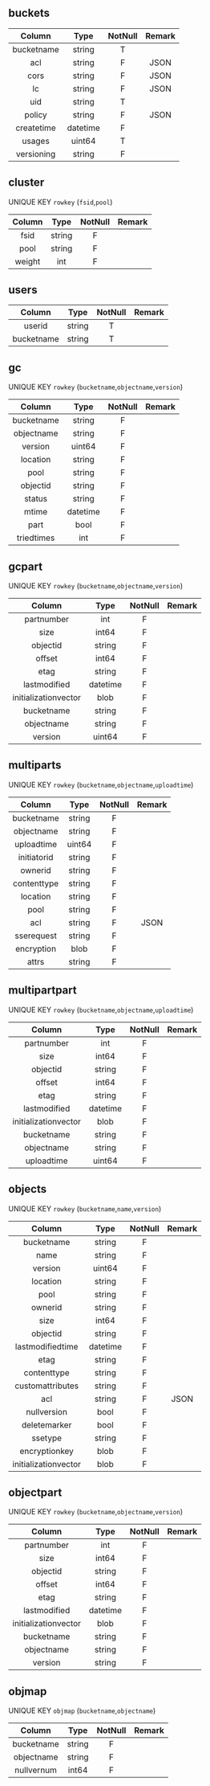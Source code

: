 
## buckets
|   Column   	|   Type   	| NotNull 	| Remark 	|
|:----------:	|:--------:	|:-------:	|:------:	|
| bucketname 	|  string  	|    T    	|        	|
|     acl    	|  string  	|    F    	|   JSON  	|
|    cors    	|  string  	|    F    	|   JSON  	|
|     lc     	|  string  	|    F    	|   JSON   	|
|     uid    	|  string  	|    T    	|        	|
|   policy   	|  string  	|    F    	|   JSON   	|
| createtime 	| datetime 	|    F    	|        	|
|   usages   	|  uint64  	|    T    	|        	|
| versioning 	|  string  	|    F    	|        	|

## cluster
UNIQUE KEY `rowkey` (`fsid`,`pool`)

| Column 	|  Type  	| NotNull 	| Remark 	|
|:------:	|:------:	|:-------:	|:------:	|
|  fsid  	| string 	|    F    	|        	|
|  pool  	| string 	|    F    	|        	|
| weight 	|   int  	|    F    	|        	|

## users
|   Column   	|  Type  	| NotNull 	| Remark 	|
|:----------:	|:------:	|:-------:	|:------:	|
|   userid   	| string 	|    T    	|        	|
| bucketname 	| string 	|    T    	|        	|

## gc
UNIQUE KEY `rowkey` (`bucketname`,`objectname`,`version`)

|   Column   	|  Type  	| NotNull 	| Remark 	|
|:----------:	|:------:	|:-------:	|:------:	|
| bucketname 	| string 	|    F    	|        	|
| objectname 	| string 	|    F    	|        	|
|   version  	| uint64 	|    F    	|        	|
|  location  	| string 	|    F    	|        	|
|    pool    	| string 	|    F    	|        	|
|  objectid  	| string 	|    F    	|        	|
|   status   	| string 	|    F    	|        	|
|    mtime   	| datetime 	|    F    	|        	|
|    part    	|  bool  	|    F    	|        	|
| triedtimes 	|   int  	|    F    	|        	|

## gcpart
UNIQUE KEY `rowkey` (`bucketname`,`objectname`,`version`)

|        Column        	|  Type  	| NotNull 	| Remark 	|
|:--------------------:	|:------:	|:-------:	|:------:	|
|      partnumber      	|   int  	|    F    	|        	|
|         size         	|  int64 	|    F    	|        	|
|       objectid       	| string 	|    F    	|        	|
|        offset        	|  int64 	|    F    	|        	|
|         etag         	| string 	|    F    	|        	|
|     lastmodified     	| datetime 	|    F    	|        	|
| initializationvector 	|  blob  	|    F    	|        	|
|      bucketname      	| string 	|    F    	|        	|
|      objectname      	| string 	|    F    	|        	|
|        version       	| uint64 	|    F    	|        	|

## multiparts
UNIQUE KEY `rowkey` (`bucketname`,`objectname`,`uploadtime`)

|    Column   	|  Type  	| NotNull 	| Remark 	|
|:-----------:	|:------:	|:-------:	|:------:	|
|  bucketname 	| string 	|    F    	|        	|
|  objectname 	| string 	|    F    	|        	|
|  uploadtime 	| uint64 	|    F    	|        	|
| initiatorid 	| string 	|    F    	|        	|
|   ownerid   	| string 	|    F    	|        	|
| contenttype 	| string 	|    F    	|        	|
|   location  	| string 	|    F    	|        	|
|     pool    	| string 	|    F    	|        	|
|     acl     	| string 	|    F    	|   JSON   	|
|  sserequest 	| string 	|    F    	|        	|
|  encryption 	|  blob  	|    F    	|        	|
|    attrs    	| string 	|    F    	|        	|

## multipartpart
UNIQUE KEY `rowkey` (`bucketname`,`objectname`,`uploadtime`)

|        Column        	|  Type  	| NotNull 	| Remark 	|
|:--------------------:	|:------:	|:-------:	|:------:	|
|      partnumber      	|   int  	|    F    	|        	|
|         size         	|  int64 	|    F    	|        	|
|       objectid       	| string 	|    F    	|        	|
|        offset        	|  int64 	|    F    	|        	|
|         etag         	| string 	|    F    	|        	|
|     lastmodified     	| datetime 	|    F    	|        	|
| initializationvector 	|  blob  	|    F    	|        	|
|      bucketname      	| string 	|    F    	|        	|
|      objectname      	| string 	|    F    	|        	|
|      uploadtime      	| uint64 	|    F    	|        	|

## objects
UNIQUE KEY `rowkey` (`bucketname`,`name`,`version`)

|        Column        	|   Type   	| NotNull 	| Remark 	|
|:--------------------:	|:--------:	|:-------:	|:------:	|
|      bucketname      	|  string  	|    F    	|        	|
|         name         	|  string  	|    F    	|        	|
|        version       	|  uint64  	|    F    	|        	|
|       location       	|  string  	|    F    	|        	|
|         pool         	|  string  	|    F    	|        	|
|        ownerid       	|  string  	|    F    	|        	|
|         size         	|   int64  	|    F    	|        	|
|       objectid       	|  string  	|    F    	|        	|
|   lastmodifiedtime   	| datetime 	|    F    	|        	|
|         etag         	|  string  	|    F    	|        	|
|      contenttype     	|  string  	|    F    	|        	|
|   customattributes   	|  string  	|    F    	|        	|
|          acl         	|  string  	|    F    	|   JSON   	|
|      nullversion     	|   bool   	|    F    	|        	|
|     deletemarker     	|   bool   	|    F    	|        	|
|        ssetype       	|  string  	|    F    	|        	|
|     encryptionkey    	|   blob   	|    F    	|        	|
| initializationvector 	|   blob   	|    F    	|        	|

## objectpart
UNIQUE KEY `rowkey` (`bucketname`,`objectname`,`version`)

|        Column        	|  Type  	| NotNull 	| Remark 	|
|:--------------------:	|:------:	|:-------:	|:------:	|
|      partnumber      	|   int  	|    F    	|        	|
|         size         	|  int64 	|    F    	|        	|
|       objectid       	| string 	|    F    	|        	|
|        offset        	|  int64 	|    F    	|        	|
|         etag         	| string 	|    F    	|        	|
|     lastmodified     	| datetime 	|    F    	|        	|
| initializationvector 	|  blob  	|    F    	|        	|
|      bucketname      	| string 	|    F    	|        	|
|      objectname      	| string 	|    F    	|        	|
|        version       	| string 	|    F    	|        	|

## objmap
UNIQUE KEY `objmap` (`bucketname`,`objectname`)

|   Column   	|  Type  	| NotNull 	| Remark 	|
|:----------:	|:------:	|:-------:	|:------:	|
| bucketname 	| string 	|    F    	|        	|
| objectname 	| string 	|    F    	|        	|
| nullvernum 	|  int64 	|    F    	|        	|
